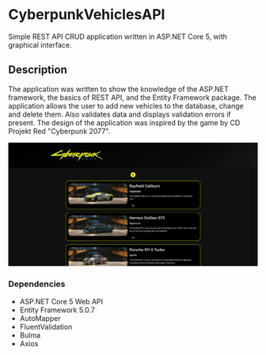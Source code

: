 # CyberpunkVehiclesAPI

Simple REST API CRUD application written in  ASP.NET Core 5, with graphical interface. 

## Description

The application was written to show the knowledge of the ASP.NET framework, the basics of REST API, and the Entity Framework package.
The application allows the user to add new vehicles to the database, change and delete them. Also validates data and displays validation errors if present.
The design of the application was inspired by the game by CD Projekt Red "Cyberpunk 2077".

![Alt text](Screens/screen1.png?raw=true "Title")

### Dependencies

* ASP.NET Core 5 Web API
* Entity Framework 5.0.7
* AutoMapper 
* FluentValidation
* Bulma
* Axios
